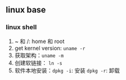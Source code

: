 ## linux base

### linux shell

1.  ~ 和 /: home 和 root
2. get kernel version: `uname -r` 
3.  获取架构：`uname -m`
4.  创建软链接： `ln -s`
5.  软件本地安装：`dpkg -i`: 安装  `dpkg -r`: 卸载



